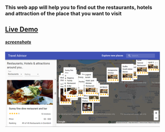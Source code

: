 <h3> <b> This web app will help you to find out the restaurants, hotels and attraction of the place that you want to visit</b></h3>
<h2><a href="https://travel-advizor.netlify.app">Live Demo </h1>
 
<h5>screenshots</h5>
<img src="images/op.ss.png" />
